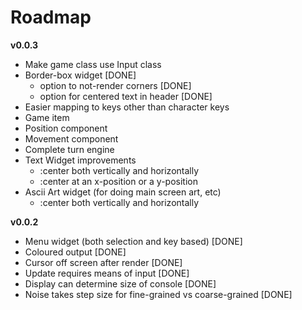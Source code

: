 Roadmap
=======
**v0.0.3**

* Make game class use Input class
* Border-box widget [DONE]
  - option to not-render corners [DONE]
  - option for centered text in header [DONE]
* Easier mapping to keys other than character keys
* Game item
* Position component
* Movement component
* Complete turn engine
* Text Widget improvements
  - :center both vertically and horizontally
  - :center at an x-position or a y-position
* Ascii Art widget (for doing main screen art, etc)
  - :center both vertically and horizontally

**v0.0.2**

* Menu widget (both selection and key based) [DONE]
* Coloured output [DONE]
* Cursor off screen after render [DONE]
* Update requires means of input [DONE]
* Display can determine size of console [DONE]
* Noise takes step size for fine-grained vs coarse-grained [DONE]

